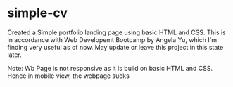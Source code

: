 # simple-cv

Created a Simple portfolio landing page using basic HTML and CSS. This is in accordance with Web Developemt Bootcamp by Angela Yu, which I'm finding very useful as of now. 
May update or leave this project in this state later.

Note: Wb Page is not responsive as it is build on basic HTML and CSS. Hence in mobile view, the webpage sucks
